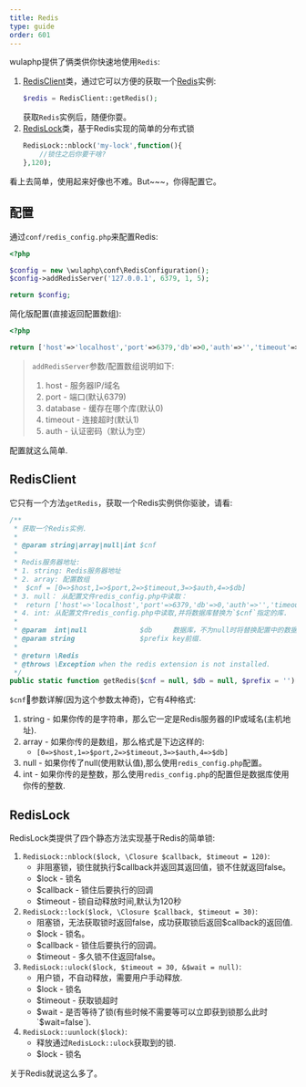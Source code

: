 ```yaml
---
title: Redis
type: guide
order: 601
---
```


wulaphp提供了俩类供你快速地使用`Redis`:

1. [RedisClient](https://github.com/ninggf/wulaphp/blob/v2.0/wulaphp/util/RedisClient.php)类，通过它可以方便的获取一个[Redis](https://github.com/phpredis/phpredis/)实例:
    ```php
    $redis = RedisClient::getRedis();
    ```
    获取`Redis`实例后，随便你耍。
2. [RedisLock](https://github.com/ninggf/wulaphp/blob/v2.0/wulaphp/util/RedisLock.php)类，基于Redis实现的简单的分布式锁
    ```php
    RedisLock::nblock('my-lock',function(){
        //锁住之后你要干啥?
    },120);
    ```

看上去简单，使用起来好像也不难。But~~~，你得配置它。

## 配置

通过`conf/redis_config.php`来配置Redis:

```php
<?php

$config = new \wulaphp\conf\RedisConfiguration();
$config->addRedisServer('127.0.0.1', 6379, 1, 5);

return $config;
```

简化版配置(直接返回配置数组):

```php
<?php

return ['host'=>'localhost','port'=>6379,'db'=>0,'auth'=>'','timeout'=>5];
```

> `addRedisServer`参数/配置数组说明如下:
> 1. host - 服务器IP/域名
> 2. port - 端口(默认6379)
> 3. database - 缓存在哪个库(默认0)
> 4. timeout - 连接超时(默认1)
> 5. auth - 认证密码（默认为空）

配置就这么简单.

## RedisClient

它只有一个方法`getRedis`，获取一个Redis实例供你驱驶，请看:

```php
/**
 * 获取一个Redis实例.
 *
 * @param string|array|null|int $cnf
 *
 * Redis服务器地址:
 * 1. string: Redis服务器地址
 * 2. array: 配置数组
 *  $cnf = [0=>$host,1=>$port,2=>$timeout,3=>$auth,4=>$db]
 * 3. null： 从配置文件redis_config.php中读取：
 *  return ['host'=>'localhost','port'=>6379,'db'=>0,'auth'=>'','timeout'=>5]
 * 4. int: 从配置文件redis_config.php中读取,并将数据库替换为`$cnf`指定的库.
 *
 * @param  int|null             $db     数据库，不为null时将替换配置中的数据库
 * @param string                $prefix key前缀.
 * 
 * @return \Redis
 * @throws \Exception when the redis extension is not installed.
 */
public static function getRedis($cnf = null, $db = null, $prefix = '') 
```

`$cnf`参数详解(因为这个参数太神奇)，它有4种格式:

1. string - 如果你传的是字符串，那么它一定是Redis服务器的IP或域名(主机地址).
2. array  - 如果你传的是数组，那么格式是下边这样的:
    * `[0=>$host,1=>$port,2=>$timeout,3=>$auth,4=>$db]`
3. null - 如果你传了null(使用默认值),那么使用`redis_config.php`配置。
4. int  - 如果你传的是整数，那么使用`redis_config.php`的配置但是数据库使用你传的整数.

## RedisLock

RedisLock类提供了四个静态方法实现基于Redis的简单锁:

1. `RedisLock::nblock($lock, \Closure $callback, $timeout = 120)`:
    * 非阻塞锁，锁住就执行$callback并返回其返回值，锁不住就返回false。
    * $lock - 锁名
    * $callback - 锁住后要执行的回调
    * $timeout - 锁自动释放时间,默认为120秒
2. `RedisLock::lock($lock, \Closure $callback, $timeout = 30)`:
    * 阻塞锁，无法获取锁时返回false，成功获取锁后返回$callback的返回值.
    * $lock - 锁名。
    * $callback - 锁住后要执行的回调。
    * $timeout - 多久锁不住返回false。
3. `RedisLock::ulock($lock, $timeout = 30, &$wait = null)`:
    * 用户锁，不自动释放，需要用户手动释放.
    * $lock - 锁名
    * $timeout - 获取锁超时
    * $wait - 是否等待了锁(有些时候不需要等可以立即获到锁那么此时`$wait=false`).
4. `RedisLock::uunlock($lock)`:
    * 释放通过`RedisLock::ulock`获取到的锁.
    * $lock - 锁名

关于Redis就说这么多了。
